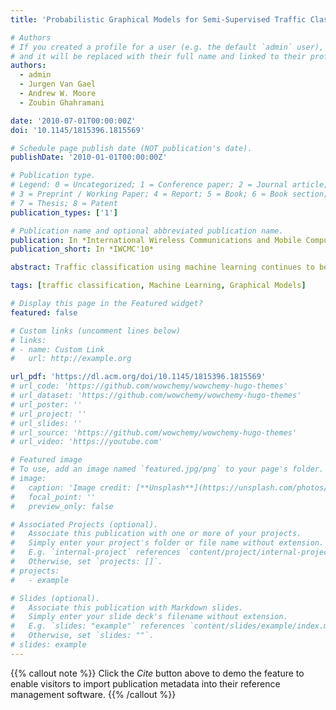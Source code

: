 ```yaml
---
title: 'Probabilistic Graphical Models for Semi-Supervised Traffic Classification'

# Authors
# If you created a profile for a user (e.g. the default `admin` user), write the username (folder name) here
# and it will be replaced with their full name and linked to their profile.
authors:
  - admin
  - Jurgen Van Gael
  - Andrew W. Moore
  - Zoubin Ghahramani

date: '2010-07-01T00:00:00Z'
doi: '10.1145/1815396.1815569'

# Schedule page publish date (NOT publication's date).
publishDate: '2010-01-01T00:00:00Z'

# Publication type.
# Legend: 0 = Uncategorized; 1 = Conference paper; 2 = Journal article;
# 3 = Preprint / Working Paper; 4 = Report; 5 = Book; 6 = Book section;
# 7 = Thesis; 8 = Patent
publication_types: ['1']

# Publication name and optional abbreviated publication name.
publication: In *International Wireless Communications and Mobile Computing Conference*
publication_short: In *IWCMC'10*

abstract: Traffic classification using machine learning continues to be an active research area. The majority of work in this area uses off-the-shelf machine learning tools and treats them as black-box classifiers. This approach turns all the modelling complexity into a feature selection problem. In this paper, we build a problem-specific solution to the traffic classification problem by designing a custom probabilistic graphical model. Graphical models are a modular framework to design classifiers which incorporate domain-specific knowledge. More specifically, our solution introduces semi-supervised learning which means we learn from both labelled and unlabelled traffic flows. We show that our solution performs competitively compared to previous approaches while using less data and simpler features.

tags: [traffic classification, Machine Learning, Graphical Models]

# Display this page in the Featured widget?
featured: false

# Custom links (uncomment lines below)
# links:
# - name: Custom Link
#   url: http://example.org

url_pdf: 'https://dl.acm.org/doi/10.1145/1815396.1815569'
# url_code: 'https://github.com/wowchemy/wowchemy-hugo-themes'
# url_dataset: 'https://github.com/wowchemy/wowchemy-hugo-themes'
# url_poster: ''
# url_project: ''
# url_slides: ''
# url_source: 'https://github.com/wowchemy/wowchemy-hugo-themes'
# url_video: 'https://youtube.com'

# Featured image
# To use, add an image named `featured.jpg/png` to your page's folder.
# image:
#   caption: 'Image credit: [**Unsplash**](https://unsplash.com/photos/pLCdAaMFLTE)'
#   focal_point: ''
#   preview_only: false

# Associated Projects (optional).
#   Associate this publication with one or more of your projects.
#   Simply enter your project's folder or file name without extension.
#   E.g. `internal-project` references `content/project/internal-project/index.md`.
#   Otherwise, set `projects: []`.
# projects:
#   - example

# Slides (optional).
#   Associate this publication with Markdown slides.
#   Simply enter your slide deck's filename without extension.
#   E.g. `slides: "example"` references `content/slides/example/index.md`.
#   Otherwise, set `slides: ""`.
# slides: example
---
```


{{% callout note %}}
Click the _Cite_ button above to demo the feature to enable visitors to import publication metadata into their reference management software.
{{% /callout %}}
